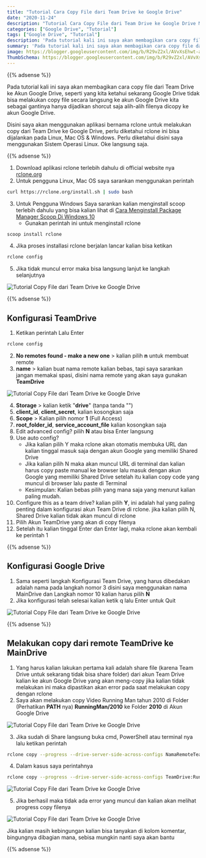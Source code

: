 ```yaml
---
title: "Tutorial Cara Copy File dari Team Drive ke Google Drive"
date: "2020-11-24"
description: "Tutorial Cara Copy File dari Team Drive ke Google Drive Menggunakan rClone"
categories: ["Google Drive", "Tutorial"]
tags: ["Google Drive", "Tutorial"]
description: 'Pada tutorial kali ini saya akan membagikan cara copy file dari Team Drive ke Akun Google Drive, seperti yang kita ketahui sekarang Google Drive tidak bisa melakukan copy file secara langsung ke akun Google Drive kita sebagai gantinya hanya dijadikan shorcut saja alih-alih filenya dicopy ke akun Google Drive.'
summary: 'Pada tutorial kali ini saya akan membagikan cara copy file dari Team Drive ke Akun Google Drive, seperti yang kita ketahui sekarang Google Drive tidak bisa melakukan copy file secara langsung ke akun Google Drive kita sebagai gantinya hanya dijadikan shorcut saja alih-alih filenya dicopy ke akun Google Drive.'
image: https://blogger.googleusercontent.com/img/b/R29vZ2xl/AVvXsEhwt-aIrDfkicVex80qrbDItqFfgyBTs2wC8x83xh6zK4tHZo1DNzL78bDUJpSn3HvlHnhbzQ01IsYCqkqYqiv_BSsdZvTqYWmKPJpbC8cwPreQ7ryVzxBU1LJev9XvWudfSxA_2GFvDAmuyF-JX9jKJJ0XBCLNJ4XqZFMi2WrfBmWjJHXepFRghbbM2eF4/s80-rw/Google_Drive_logo.png
ThumbSchema: https://blogger.googleusercontent.com/img/b/R29vZ2xl/AVvXsEhwt-aIrDfkicVex80qrbDItqFfgyBTs2wC8x83xh6zK4tHZo1DNzL78bDUJpSn3HvlHnhbzQ01IsYCqkqYqiv_BSsdZvTqYWmKPJpbC8cwPreQ7ryVzxBU1LJev9XvWudfSxA_2GFvDAmuyF-JX9jKJJ0XBCLNJ4XqZFMi2WrfBmWjJHXepFRghbbM2eF4/s0-rw/Google_Drive_logo.png
---
```


{{% adsense %}}

Pada tutorial kali ini saya akan membagikan cara copy file dari Team Drive ke Akun Google Drive, seperti yang kita ketahui sekarang Google Drive tidak bisa melakukan copy file secara langsung ke akun Google Drive kita sebagai gantinya hanya dijadikan shorcut saja alih-alih filenya dicopy ke akun Google Drive.

Disini saya akan menggunakan aplikasi bernama rclone untuk melakukan copy dari Team Drive ke Google Drive, perlu diketahui rclone ini bisa dijalankan pada Linux, Mac OS & Windows. Perlu diketahui disini saya menggunakan Sistem Operasi Linux. Oke langsung saja.

{{% adsense %}}

1. Download aplikasi rclone terlebih dahulu di official website nya [rclone.org](https://rclone.org)
2. Untuk pengguna Linux, Mac OS saya sarankan menggunakan perintah
```bash
curl https://rclone.org/install.sh | sudo bash
```
3. Untuk Pengguna Windows Saya sarankan kalian menginstall scoop terlebih dahulu yang bisa kalian lihat di [Cara Menginstall Package Manager Scoop Di Windows 10](/cara-menginstall-package-manager-scoop-di-windows-10/)
   * Gunakan perintah ini untuk menginstall rclone

```powershell
scoop install rclone
```

4. Jika proses installasi rclone berjalan lancar kalian bisa ketikan
```bash
rclone config
```
5. Jika tidak muncul error maka bisa langsung lanjut ke langkah selanjutnya

![Tutorial Copy File dari Team Drive ke Google Drive](https://blogger.googleusercontent.com/img/b/R29vZ2xl/AVvXsEgx04PKdh0D8wFZHnsYJgeAfLag6HwahOXCARG4I05KSuHJ-eDHUOXAjfTjfZ4M2ep9Gvh4Ko87nQVzWS9nR34Ij06VPU8WYfiNXfFWwoB89wK2bjO9_DmwpoTYUXb1El7QRusON9VBjbWEiIKCaW8C8kDg7i3UxEkgidCpeOkSsNQ_FVl2wDwJq-dIyr67/s0-rw/rcloneconfig1.jpeg)

{{% adsense %}}

## Konfigurasi TeamDrive
1. Ketikan perintah Lalu Enter
```bash
rclone config
```
2. **No remotes found - make a new one** > kalian pilih **n** untuk membuat remote
3. **name** > kalian buat nama remote kalian bebas, tapi saya sarankan jangan memakai spasi, disini nama remote yang akan saya gunakan **TeamDrive**

![Tutorial Copy File dari Team Drive ke Google Drive](https://blogger.googleusercontent.com/img/b/R29vZ2xl/AVvXsEhlCnw6UXn2b7T3eD4ubJrMj-TfeXH-5gLosw_UKhAafTBAD-C0hlD6jxOkvbvgr0cw2TGpbSKSx8cjWZQRGtUvSzOD6WnVo_AX-Fkg8g8JjVe2DWW93eDLPpbLhf832HnONORHAsVfHglWt9ih_Ko7LcZ7Wc_ed3povwyaTJjmwLGJ23lR9oUuHta0v99_/s0-rw/rcloneconfig2.jpeg)

4. **Storage** > kalian ketik "**drive**" (tanpa tanda "")
5. **client_id**, **client_secret**, kalian kosongkan saja
6. **Scope** > Kalian pilih nomor **1** (Full Access)
7. **root_folder_id**, **service_account_file** kalian kosongkan saja
8. Edit advanced config? pilih **N** atau bisa Enter langsung
9.  Use auto config?
    * Jika kalian pilih Y maka rclone akan otomatis membuka URL dan kalian tinggal masuk saja dengan akun Google yang memiliki Shared Drive
    * Jika kalian pilih N maka akan muncul URL di terminal dan kalian harus copy paste manual ke browser lalu masuk dengan akun Google yang memiliki Shared Drive setelah itu kalian copy code yang muncul di browser lalu paste di Terminal
    * Kesimpulan: Kalian bebas pilih yang mana saja yang menurut kalian paling mudah.
10. Configure this as a team drive? kalian pilih **Y**, ini adalah hal yang paling penting dalam konfigurasi akun Team Drive di rclone. jika kalian pilih N, Shared Drive kalian tidak akan muncul di rclone
11. Pilih Akun TeamDrive yang akan di copy filenya
12. Setelah itu kalian tinggal Enter dan Enter lagi, maka rclone akan kembali ke perintah 1

{{% adsense %}}

## Konfigurasi Google Drive
1. Sama seperti langkah Konfigurasi Team Drive, yang harus dibedakan adalah nama pada langkah nomor 3 disini saya menggunakan nama MainDrive dan Langkah nomor 10 kalian harus pilih **N**
2. Jika konfigurasi telah selesai kalian ketik q lalu Enter untuk Quit

![Tutorial Copy File dari Team Drive ke Google Drive](https://blogger.googleusercontent.com/img/b/R29vZ2xl/AVvXsEiEWtrxwwRli6_zNKixEtWK06kS95kv0EatWN93hPhgeWqG7e4JNagE3Jf4bfWY74X9442WJu88FBZjyxUIPh13P5ufBq1TyHqGPr-h87MPzPPsKjXPsgk-Xb7JszbTmHOB5xuAY9KJlcao_iseT5G8ygVjZFreDCikvq4kuyxF-aoa_LeX6K1HqvtGfTGH/s0-rw/path.jpeg)

{{% adsense %}}

## Melakukan copy dari remote TeamDrive ke MainDrive
1. Yang harus kalian lakukan pertama kali adalah share file (karena Team Drive untuk sekarang tidak bisa share folder) dari akun Team Drive kalian ke akun Google Drive yang akan meng-copy jika kalian tidak melakukan ini maka dipastikan akan error pada saat melakukan copy dengan rclone
2. Saya akan melakukan copy Video Running Man tahun 2010 di Folder (Perhatikan **PATH** nya) **RunningMan/2010**  ke Folder **2010** di Akun Google Drive

![Tutorial Copy File dari Team Drive ke Google Drive](https://blogger.googleusercontent.com/img/b/R29vZ2xl/AVvXsEgpdkgOD2Ny_QwkfhaQ0bSZVbvbEaozptswpG9Ojh-6dQqIoJSB6DfwXtswhEmCQ_bX7qeHtMj-bgvsn6KUvasIzKEn_hf7VdWl_dox25XjfwToh9DEDZDuuohYo4D8U81CJAlIKzX9NPvfHPsBiAslPSDUsQYScCdL_EYLdH2mq2l_cajI7fRVIG-GjvNN/s0-rw/rcloneconfig3.jpeg)

3. Jika sudah di Share langsung buka cmd, PowerShell atau terminal nya lalu ketikan perintah
```bash
rclone copy --progress --drive-server-side-across-configs NamaRemoteTeamDriveKalian:Folder/Yang/Akan/Di/Share NamaRemoteGoogleDriveKalian:NamaFolder
```
4. Dalam kasus saya perintahnya
```bash
rclone copy --progress --drive-server-side-across-configs TeamDrive:RunningMan/2010 MainDrive:2010
```

![Tutorial Copy File dari Team Drive ke Google Drive](https://blogger.googleusercontent.com/img/b/R29vZ2xl/AVvXsEgz-cd7gwdytGOcOpTkiDZJTNpZM3vO9YNjCSzC4DvKh4c-mf_JhYhctKFoSfB1tNg_1J-B8EX2zaIfow0KduchLsRywljNGTxJ2OlQzZr-QHElz1snLmUm5A4NMHN82ss1WHmjAWPAnsNuqPbeMy1-Cge7blDHJ6q_4iiFZKKtwHq3_A8S-PnwkSaZ5X0j/s0-rw/rcloneconfig4.jpeg)

5. Jika berhasil maka tidak ada error yang muncul dan kalian akan melihat progress copy filenya

![Tutorial Copy File dari Team Drive ke Google Drive](https://blogger.googleusercontent.com/img/b/R29vZ2xl/AVvXsEi3TW8jZBq-tOVPO0x174sPrNh7cwH2qiNxH8LjpjVHA5G41TWcWZVc93Tby5w4k77hrj22cv1RunD8JKJ9N-PpTzAXnf9724dj2UMR1eTrUgvv_kcYIJPhu7neXiyeCm9YVcBge5bLIutMQjPdIm849X2osuzFCyzjqdvjjarLOT7JA8u6NVySc_YnWG3w/s0-rw/rcloneconfig.jpeg)

Jika kalian masih kebingungan kalian bisa tanyakan di kolom komentar, bingungnya dibagian mana, sebisa mungkin nanti saya akan bantu

{{% adsense %}}
